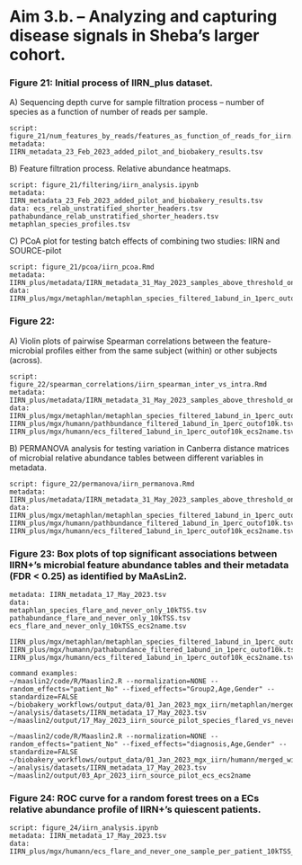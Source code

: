 # **Aim 3.b. – Analyzing and capturing disease signals in Sheba’s larger cohort.**

### Figure 21: Initial process of IIRN_plus dataset. 

A) Sequencing depth curve for sample filtration process – number of species as a function of number of reads per sample.

	script: figure_21/num_features_by_reads/features_as_function_of_reads_for_iirn.Rmd
	metadata: IIRN_metadata_23_Feb_2023_added_pilot_and_biobakery_results.tsv
B) Feature filtration process. Relative abundance heatmaps.

	script: figure_21/filtering/iirn_analysis.ipynb
	metadata: IIRN_metadata_23_Feb_2023_added_pilot_and_biobakery_results.tsv
	data: ecs_relab_unstratified_shorter_headers.tsv
	pathabundance_relab_unstratified_shorter_headers.tsv
	metaphlan_species_profiles.tsv
C) PCoA plot for testing batch effects of combining two studies: IIRN and SOURCE-pilot

	script: figure_21/pcoa/iirn_pcoa.Rmd
	metadata: IIRN_plus/metadata/IIRN_metadata_31_May_2023_samples_above_threshold_only.tsv
	data: IIRN_plus/mgx/metaphlan/metaphlan_species_filtered_1abund_in_1perc_outof10k.tsv

### Figure 22:

A) Violin plots of pairwise Spearman correlations between the feature-microbial profiles either from the same subject (within) or other subjects (across).

	script: figure_22/spearman_correlations/iirn_spearman_inter_vs_intra.Rmd
	metadata: IIRN_plus/metadata/IIRN_metadata_31_May_2023_samples_above_threshold_only.tsv
	data: IIRN_plus/mgx/metaphlan/metaphlan_species_filtered_1abund_in_1perc_outof10k.tsv
	IIRN_plus/mgx/humann/pathbundance_filtered_1abund_in_1perc_outof10k.tsv
	IIRN_plus/mgx/humann/ecs_filtered_1abund_in_1perc_outof10k_ecs2name.tsv
	
B) PERMANOVA analysis for testing variation in Canberra distance matrices of microbial relative abundance tables between different variables in metadata.

	script: figure_22/permanova/iirn_permanova.Rmd
	metadata: IIRN_plus/metadata/IIRN_metadata_31_May_2023_samples_above_threshold_only.tsv
	data: IIRN_plus/mgx/metaphlan/metaphlan_species_filtered_1abund_in_1perc_outof10k.tsv
	IIRN_plus/mgx/humann/pathbundance_filtered_1abund_in_1perc_outof10k.tsv
	IIRN_plus/mgx/humann/ecs_filtered_1abund_in_1perc_outof10k_ecs2name.tsv
	
### Figure 23: Box plots of top significant associations between IIRN+’s microbial feature abundance tables and their metadata (FDR < 0.25) as identified by MaAsLin2.

	metadata: IIRN_metadata_17_May_2023.tsv
	data:
	metaphlan_species_flare_and_never_only_10kTSS.tsv
	pathabundance_flare_and_never_only_10kTSS.tsv
	ecs_flare_and_never_only_10kTSS_ecs2name.tsv
	
	IIRN_plus/mgx/metaphlan/metaphlan_species_filtered_1abund_in_1perc_outof10k.tsv
	IIRN_plus/mgx/humann/pathabundance_filtered_1abund_in_1perc_outof10k.tsv 
	IIRN_plus/mgx/humann/ecs_filtered_1abund_in_1perc_outof10k_ecs2name.tsv
	
	command examples: 
	~/maaslin2/code/R/Maaslin2.R --normalization=NONE --random_effects="patient_No" --fixed_effects="Group2,Age,Gender" --standardize=FALSE ~/biobakery_workflows/output_data/01_Jan_2023_mgx_iirn/metaphlan/merged_with_pilot/metaphlan_species_flare_and_never_only_10kTSS.tsv ~/analysis/datasets/IIRN_metadata_17_May_2023.tsv ~/maaslin2/output/17_May_2023_iirn_source_pilot_species_flared_vs_never_flared

	~/maaslin2/code/R/Maaslin2.R --normalization=NONE --random_effects="patient_No" --fixed_effects="diagnosis,Age,Gender" --standardize=FALSE ~/biobakery_workflows/output_data/01_Jan_2023_mgx_iirn/humann/merged_with_pilot/ecs_filtered_1abund_in_1perc_outof10k_ecs2name.tsv ~/analysis/datasets/IIRN_metadata_17_May_2023.tsv ~/maaslin2/output/03_Apr_2023_iirn_source_pilot_ecs_ecs2name


### Figure 24: ROC curve for a random forest trees on a ECs relative abundance profile of IIRN+’s quiescent patients. 

	script: figure_24/iirn_analysis.ipynb
	metadata: IIRN_metadata_17_May_2023.tsv
	data: IIRN_plus/mgx/humann/ecs_flare_and_never_one_sample_per_patient_10kTSS_ecs2name.tsv




